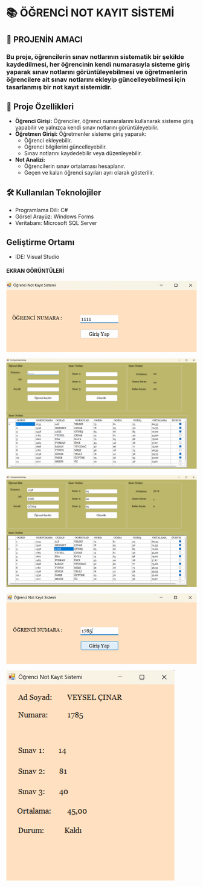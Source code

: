 # 📚 ÖĞRENCİ NOT KAYIT SİSTEMİ
## 📝 PROJENİN AMACI
### Bu proje, öğrencilerin sınav notlarının sistematik bir şekilde kaydedilmesi, her öğrencinin kendi numarasıyla sisteme giriş yaparak sınav notlarını görüntüleyebilmesi ve öğretmenlerin öğrencilere ait sınav notlarını ekleyip güncelleyebilmesi için tasarlanmış bir not kayıt sistemidir.

<h2>📌 Proje Özellikleri</h2>

<ul>
  <li>
    <strong>Öğrenci Girişi:</strong> Öğrenciler, öğrenci numaralarını kullanarak sisteme giriş yapabilir ve yalnızca kendi sınav notlarını görüntüleyebilir.
  </li>
  <li>
    <strong>Öğretmen Girişi:</strong> Öğretmenler sisteme giriş yaparak:
    <ul>
      <li>Öğrenci ekleyebilir.</li>
      <li>Öğrenci bilgilerini güncelleyebilir.</li>
      <li>Sınav notlarını kaydedebilir veya düzenleyebilir.</li>
    </ul>
  </li>
  <li>
    <strong>Not Analizi:</strong>
    <ul>
      <li>Öğrencilerin sınav ortalaması hesaplanır.</li>
      <li>Geçen ve kalan öğrenci sayıları ayrı olarak gösterilir.</li>
    </ul>
  </li>
</ul>

<h2>🛠️ Kullanılan Teknolojiler</h2>
<ul>
  <li>Programlama Dili: C#</li>
  <li>Görsel Arayüz: Windows Forms</li>
  <li>Veritabanı: Microsoft SQL Server</li>
</ul>

<h2>Geliştirme Ortamı</h2>
<ul>
  <li>IDE: Visual Studio</li>
</ul>

#### EKRAN GÖRÜNTÜLERİ
![Form Giriş Resmi](FormGiris.png)


![Form Giriş Resmi](FormOgretmenDetay.png)


![Form Giriş Resmi](FrmOgretmenDetay2.png)


![Form Giriş Resmi](FormOgrenci.png)


![Form Giriş Resmi](FormOgrenciDetay2.png)
